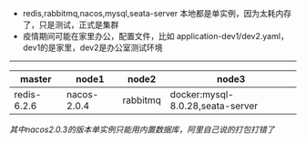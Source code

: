* redis,rabbitmq,nacos,mysql,seata-server 本地都是单实例，因为太耗内存了，只是测试，正式是集群
* 疫情期间可能在家里办公，配置文件，比如 application-dev1/dev2.yaml，dev1的是家里，dev2是办公室测试环境

---

|master|node1|node2|node3|
|---|---|---|---|
|redis-6.2.6|nacos-2.0.4|rabbitmq|docker:mysql-8.0.28,seata-server|

*其中nacos2.0.3的版本单实例只能用内置数据库，阿里自己说的打包打错了*
